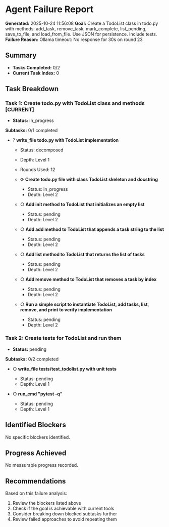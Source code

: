 # Agent Failure Report

**Generated:** 2025-10-24 11:56:08
**Goal:** Create a TodoList class in todo.py with methods: add_task, remove_task, mark_complete, list_pending, save_to_file, and load_from_file. Use JSON for persistence. Include tests.
**Failure Reason:** Ollama timeout: No response for 30s on round 23

## Summary

- **Tasks Completed:** 0/2
- **Current Task Index:** 0

## Task Breakdown

### Task 1: Create todo.py with TodoList class and methods **[CURRENT]**

- **Status:** in_progress

**Subtasks:** 0/1 completed

- ? **write_file todo.py with TodoList implementation**
  - Status: decomposed
  - Depth: Level 1
  - Rounds Used: 12

  - ⟳ **Create todo.py file with class TodoList skeleton and docstring**
    - Status: in_progress
    - Depth: Level 2

  - ○ **Add __init__ method to TodoList that initializes an empty list**
    - Status: pending
    - Depth: Level 2

  - ○ **Add add method to TodoList that appends a task string to the list**
    - Status: pending
    - Depth: Level 2

  - ○ **Add list method to TodoList that returns the list of tasks**
    - Status: pending
    - Depth: Level 2

  - ○ **Add remove method to TodoList that removes a task by index**
    - Status: pending
    - Depth: Level 2

  - ○ **Run a simple script to instantiate TodoList, add tasks, list, remove, and print to verify implementation**
    - Status: pending
    - Depth: Level 2


### Task 2: Create tests for TodoList and run them 

- **Status:** pending

**Subtasks:** 0/2 completed

- ○ **write_file tests/test_todolist.py with unit tests**
  - Status: pending
  - Depth: Level 1

- ○ **run_cmd "pytest -q"**
  - Status: pending
  - Depth: Level 1


## Identified Blockers

No specific blockers identified.

## Progress Achieved

No measurable progress recorded.

## Recommendations

Based on this failure analysis:
1. Review the blockers listed above
2. Check if the goal is achievable with current tools
3. Consider breaking down blocked subtasks further
4. Review failed approaches to avoid repeating them
